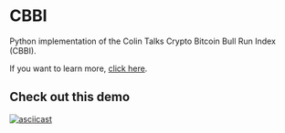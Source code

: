 # CBBI

Python implementation of the Colin Talks Crypto Bitcoin Bull Run Index (CBBI).

If you want to learn more, [click here](https://www.youtube.com/watch?v=ZFQG59ZMSU0).

## Check out this demo

[![asciicast](https://asciinema.org/a/6oYLls2F1nCz6Sv6KyMKLL0n7.svg)](https://asciinema.org/a/6oYLls2F1nCz6Sv6KyMKLL0n7)
